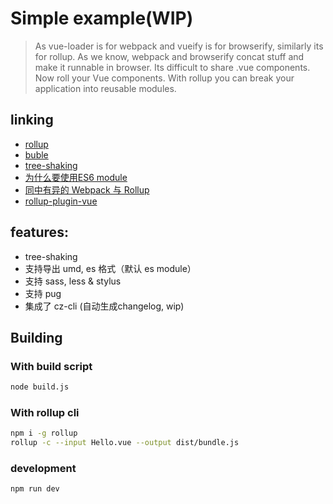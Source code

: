 # Simple example(WIP)

> As vue-loader is for webpack and vueify is for browserify, similarly its for rollup. As we know, webpack and browserify concat stuff and make it runnable in browser. Its difficult to share .vue components. Now roll your Vue components.
With rollup you can break your application into reusable modules.

## linking 
+ [rollup](https://rollupjs.org/)
+ [buble](https://buble.surge.sh/guide/)
+ [tree-shaking](https://medium.com/@Rich_Harris/tree-shaking-versus-dead-code-elimination-d3765df85c80)
+ [为什么要使用ES6 module](https://github.com/rollup/rollup/wiki/ES6-modules)
+ [同中有异的 Webpack 与 Rollup](https://juejin.im/post/58edb865570c350057f199a7)
+ [rollup-plugin-vue](https://github.com/vuejs/rollup-plugin-vue)


## features:
+ tree-shaking
+ 支持导出 umd, es 格式（默认 es module）
+ 支持 sass, less & stylus
+ 支持 pug
+ 集成了 cz-cli (自动生成changelog, wip)

## Building

### With build script

```bash
node build.js
```

### With rollup cli

```bash
npm i -g rollup
rollup -c --input Hello.vue --output dist/bundle.js
```

### development

```bash
npm run dev
```
